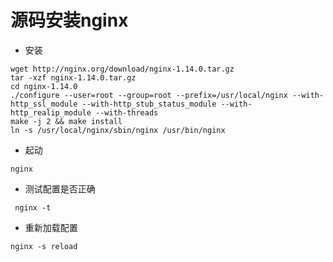 # 源码安装nginx
* 安装 
```shell
wget http://nginx.org/download/nginx-1.14.0.tar.gz
tar -xzf nginx-1.14.0.tar.gz
cd nginx-1.14.0
./configure --user=root --group=root --prefix=/usr/local/nginx --with-http_ssl_module --with-http_stub_status_module --with-http_realip_module --with-threads
make -j 2 && make install
ln -s /usr/local/nginx/sbin/nginx /usr/bin/nginx
```
* 起动
```
nginx
```

* 测试配置是否正确
```
 nginx -t
```
* 重新加载配置
```
nginx -s reload
```